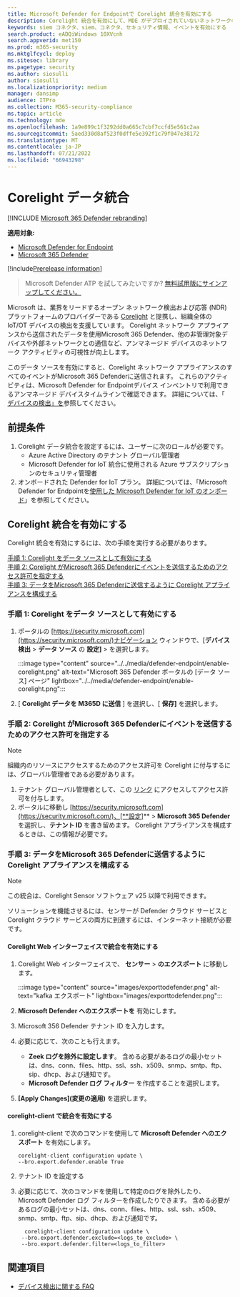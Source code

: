 ```yaml
---
title: Microsoft Defender for Endpointで Corelight 統合を有効にする
description: Corelight 統合を有効にして、MDE がデプロイされていないネットワークの領域で IoT/OT デバイスに焦点を当てた可視性を得る
keywords: siem コネクタ、siem、コネクタ、セキュリティ情報、イベントを有効にする
search.product: eADQiWindows 10XVcnh
search.appverid: met150
ms.prod: m365-security
ms.mktglfcycl: deploy
ms.sitesec: library
ms.pagetype: security
ms.author: siosulli
author: siosulli
ms.localizationpriority: medium
manager: dansimp
audience: ITPro
ms.collection: M365-security-compliance
ms.topic: article
ms.technology: mde
ms.openlocfilehash: 1a9e899c1f3292dd0a665c7cbf7ccfd5e561c2aa
ms.sourcegitcommit: 5aed330d8af523f0dffe5e392f1c79f047e38172
ms.translationtype: MT
ms.contentlocale: ja-JP
ms.lasthandoff: 07/21/2022
ms.locfileid: "66943298"
---
```

# <a name="enable-corelight-data-integration"></a>Corelight データ統合

[!INCLUDE [Microsoft 365 Defender rebranding](../../includes/microsoft-defender.md)]

**適用対象:**

- [Microsoft Defender for Endpoint](https://go.microsoft.com/fwlink/?linkid=2154037)
- [Microsoft 365 Defender](https://go.microsoft.com/fwlink/?linkid=2118804)

[!include[Prerelease information](../../includes/prerelease.md)]

> Microsoft Defender ATP を試してみたいですか? [無料試用版にサインアップしてください。](https://signup.microsoft.com/create-account/signup?products=7f379fee-c4f9-4278-b0a1-e4c8c2fcdf7e&ru=https://aka.ms/MDEp2OpenTrial?ocid=docs-wdatp-enablesiem-abovefoldlink)

Microsoft は、業界をリードするオープン ネットワーク検出および応答 (NDR) プラットフォームのプロバイダーである [Corelight](https://corelight.com/integrations/iot-security) と提携し、組織全体の IoT/OT デバイスの検出を支援しています。 Corelight ネットワーク アプライアンスから送信されたデータを使用Microsoft 365 Defender、他の非管理対象デバイスや外部ネットワークとの通信など、アンマネージド デバイスのネットワーク アクティビティの可視性が向上します。

このデータ ソースを有効にすると、Corelight ネットワーク アプライアンスのすべてのイベントがMicrosoft 365 Defenderに送信されます。 これらのアクティビティは、Microsoft Defender for Endpointデバイス インベントリで利用できるアンマネージド デバイスタイムラインで確認できます。 詳細については、「 [デバイスの検出」を](device-discovery.md)参照してください。

## <a name="prerequisites"></a>前提条件

1. Corelight データ統合を設定するには、ユーザーに次のロールが必要です。
   - Azure Active Directory のテナント グローバル管理者
   - Microsoft Defender for IoT 統合に使用される Azure サブスクリプションのセキュリティ管理者
2. オンボードされた Defender for IoT プラン。 詳細については、「Microsoft Defender for Endpointを[使用した Microsoft Defender for IoT のオンボード](enable-microsoft-defender-for-iot-integration.md)」を参照してください。

## <a name="enabling-the-corelight-integration"></a>Corelight 統合を有効にする

Corelight 統合を有効にするには、次の手順を実行する必要があります。

[手順 1: Corelight をデータ ソースとして有効にする](#step-1-turn-on-corelight-as-a-data-source)<br>
[手順 2: Corelight がMicrosoft 365 Defenderにイベントを送信するためのアクセス許可を指定する](#step-2-provide-permission-for-corelight-to-send-events-to-microsoft-365-defender)<br>
[手順 3: データをMicrosoft 365 Defenderに送信するように Corelight アプライアンスを構成する](#step-3-configure-your-corelight-appliance-to-send-data-to-microsoft-365-defender)

### <a name="step-1-turn-on-corelight-as-a-data-source"></a>手順 1: Corelight をデータ ソースとして有効にする

1. ポータルの [https://security.microsoft.com](https://security.microsoft.com/)ナビゲーション ウィンドウで、[**デバイス検出** \> **データ ソース** の **設定]** \> を選択します。

   :::image type="content" source="../../media/defender-endpoint/enable-corelight.png" alt-text="Microsoft 365 Defender ポータルの [データ ソース] ページ" lightbox="../../media/defender-endpoint/enable-corelight.png":::

2. [ **Corelight データを M365D に送信** ] を選択し、[ **保存]** を選択します。

### <a name="step-2-provide-permission-for-corelight-to-send-events-to-microsoft-365-defender"></a>手順 2: Corelight がMicrosoft 365 Defenderにイベントを送信するためのアクセス許可を指定する

> [!NOTE]
> 組織内のリソースにアクセスするためのアクセス許可を Corelight に付与するには、グローバル管理者である必要があります。

1. テナント グローバル管理者として、この [リンク](<https://login.microsoftonline.com/common/oauth2/authorize?prompt=consent&client_id=d8be544e-9d1a-4825-a5cb-fb447457f692&response_type=code&sso_reload=true>) にアクセスしてアクセス許可を付与します。
2. ポータルに移動し [https://security.microsoft.com](https://security.microsoft.com/)、[**設定]** \> **Microsoft 365 Defender** を選択し、**テナント ID** を書き留めます。 Corelight アプライアンスを構成するときは、この情報が必要です。

### <a name="step-3-configure-your-corelight-appliance-to-send-data-to-microsoft-365-defender"></a>手順 3: データをMicrosoft 365 Defenderに送信するように Corelight アプライアンスを構成する

> [!NOTE]
> この統合は、Corelight Sensor ソフトウェア v25 以降で利用できます。
> 
> ソリューションを機能させるには、センサーが Defender クラウド サービスと Corelight クラウド サービスの両方に到達するには、インターネット接続が必要です。

#### <a name="enable-the-integration-in-the-corelight-web-interface"></a>Corelight Web インターフェイスで統合を有効にする

1. Corelight Web インターフェイスで、 **センサー** \> **のエクスポート** に移動します。

   :::image type="content" source="images/exporttodefender.png" alt-text="kafka エクスポート" lightbox="images/exporttodefender.png":::

2. **Microsoft Defender へのエクスポートを** 有効にします。
3. Microsoft 356 Defender テナント ID を入力します。
4. 必要に応じて、次のことも行えます。
    - **Zeek ログを除外に設定します**。 含める必要があるログの最小セットは、dns、conn、files、http、ssl、ssh、x509、snmp、smtp、ftp、sip、dhcp、および通知です。
    - **Microsoft Defender ログ フィルター** を作成することを選択します。
5. **[Apply Changes]\(変更の適用\)** を選択します。

#### <a name="enable-the-integration-in-the-corelight-client"></a>corelight-client で統合を有効にする

1. corelight-client で次のコマンドを使用して **Microsoft Defender へのエクスポート** を有効にします。

    ``` command
    corelight-client configuration update \
    --bro.export.defender.enable True
    ```

2. テナント ID を設定する

3. 必要に応じて、次のコマンドを使用して特定のログを除外したり、Microsoft Defender ログ フィルターを作成したりできます。 含める必要があるログの最小セットは、dns、conn、files、http、ssl、ssh、x509、snmp、smtp、ftp、sip、dhcp、および通知です。

   ``` command
     corelight-client configuration update \
    --bro.export.defender.exclude=<logs_to_exclude> \
    --bro.export.defender.filter=<logs_to_filter>
   ```

## <a name="see-also"></a>関連項目

- [デバイス検出に関する FAQ](device-discovery-faq.md)
